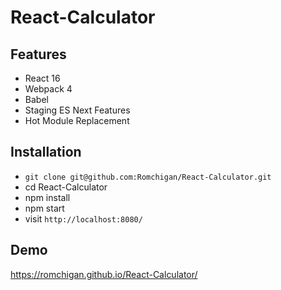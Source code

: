 # React-Calculator

## Features

- React 16
- Webpack 4
- Babel
- Staging ES Next Features
- Hot Module Replacement

## Installation

- `git clone git@github.com:Romchigan/React-Calculator.git`
- cd React-Calculator
- npm install
- npm start
- visit `http://localhost:8080/`

## Demo

https://romchigan.github.io/React-Calculator/
